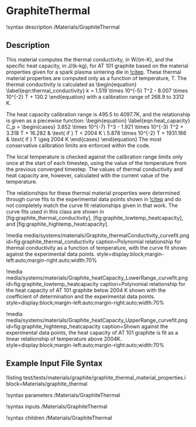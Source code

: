 # GraphiteThermal

!syntax description /Materials/GraphiteThermal

## Description

This material computes the thermal conductivity, in W/(m-K), and the specific
heat capacity, in J/(k-kg), for AT 101 graphite based on the material properties
given for a spark plasma sintering die in [!citep](cincotti2007sps). These
thermal material properties are computed only as a function of temperature, T.
The thermal conductivity is calculated as
\begin{equation}
  \label{eqn:thermal_conductivity}
  k = 1.519 \times 10^{-5} T^2 - 8.007 \times 10^{-2} T + 130.2
\end{equation}
with a calibration range of 268.9 to 3312 K.

The heat capacity calibration range is 495.5 to 4097.7K, and the relationship is
given as a piecewise function:
\begin{equation}
  \label{eqn:heat_capacity}
  C_p = \begin{cases}
    3.852 \times 10^{-7} T^3 - 1.921 \times 10^{-3} T^2 + 3.318 T + 16.282  & \text{ if } T < 2004 K  \\
    5.878 \times 10^{-2} T + 1931.166 & \text{ if } T \geq 2004 K
  \end{cases}
\end{equation}
The most conservative calibration limits are enforced within the code.

The local temperature is checked against the calibration range limits only once
at the start of each timestep, using the value of the temperature from the
previous converged timestep. The values of thermal conductivity and heat capacity
are, however, calculated with the current value of the temperature.

The relationships for these thermal material properties were determined through
curve fits to the experimental data points shown in [!citep](cincotti2007sps)
and do not completely match the curve fit relationships given in that work. The
curve fits used in this class are shown in [fig:graphite_thermal_conductivity],
[fig:graphite_lowtemp_heatcapacity], and [fig:graphite_hightemp_heatcapacity].

!media media/systems/materials/Graphite_thermalConductivity_curvefit.png
    id=fig:graphite_thermal_conductivity
    caption=Polynomial relationship for thermal conductivity as a function of temperature, with the curve fit shown against the experimental data points.
    style=display:block;margin-left:auto;margin-right:auto;width:70%

!media media/systems/materials/Graphite_heatCapacity_LowerRange_curvefit.png
    id=fig:graphite_lowtemp_heatcapacity
    caption=Polynomial relationship for the heat capacity of AT 101 graphite below 2004 K shown with the coefficient of determination and the experimental data points.
    style=display:block;margin-left:auto;margin-right:auto;width:70%

!media media/systems/materials/Graphite_heatCapacity_UpperRange_curvefit.png
    id=fig:graphite_hightemp_heatcapacity
    caption=Shown against the experimental data points, the heat capacity of AT 101 graphite is fit as a linear relationship of temperature above 2004K.
    style=display:block;margin-left:auto;margin-right:auto;width:70%



## Example Input File Syntax

!listing test/tests/materials/graphite/graphite_thermal_material_properties.i block=Materials/graphite_thermal


!syntax parameters /Materials/GraphiteThermal

!syntax inputs /Materials/GraphiteThermal

!syntax children /Materials/GraphiteThermal
